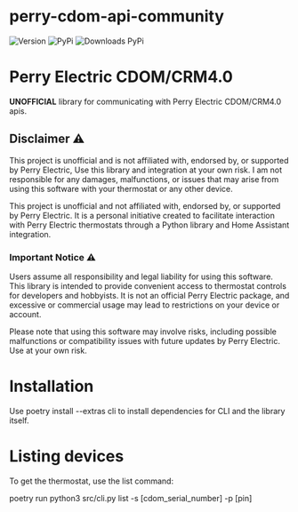 # perry-cdom-api-community
![Version](https://img.shields.io/github/v/release/ivancoppa/perry-cdom-api-community?include_prereleases)
![PyPi](https://img.shields.io/pypi/v/perry-cdom-api-community?label=latest%20pypi)
![Downloads PyPi](https://img.shields.io/pypi/dm/perry-cdom-api-community)

# Perry Electric CDOM/CRM4.0

**UNOFFICIAL** library for communicating with Perry Electric CDOM/CRM4.0 apis.

## Disclaimer :warning:

This project is unofficial and is not affiliated with, endorsed by, or supported by Perry Electric, Use this library and integration at your own risk. I am not responsible for any damages, malfunctions, or issues that may arise from using this software with your thermostat or any other device.

This project is unofficial and not affiliated with, endorsed by, or supported by Perry Electric. It is a personal initiative created to facilitate interaction with Perry Electric thermostats through a Python library and Home Assistant integration.
### Important Notice :warning:

Users assume all responsibility and legal liability for using this software. This library is intended to provide convenient access to thermostat controls for developers and hobbyists. It is not an official Perry Electric package, and excessive or commercial usage may lead to restrictions on your device or account.

Please note that using this software may involve risks, including possible malfunctions or compatibility issues with future updates by Perry Electric. Use at your own risk.

# Installation
Use poetry install --extras cli to install dependencies for CLI and the library itself.

# Listing devices
To get the thermostat, use the list command:

poetry run python3 src/cli.py list -s [cdom_serial_number] -p [pin]
